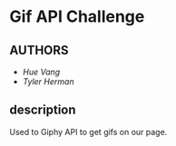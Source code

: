 # Gif API Challenge

## AUTHORS

* *Hue Vang*
* *Tyler Herman*

## description
Used to Giphy API to get gifs on our page.
